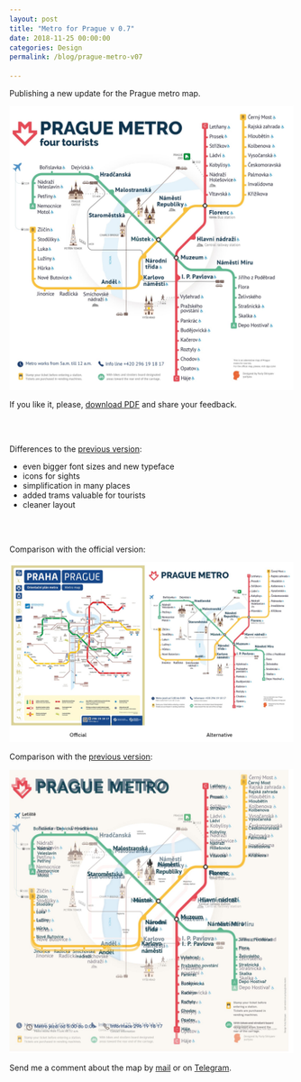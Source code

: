 ```yaml
---
layout: post
title: "Metro for Prague v 0.7"
date: 2018-11-25 00:00:00
categories: Design
permalink: /blog/prague-metro-v07

---
```


Publishing a new update for the Prague metro map.

![map](/blog_img/metro/map-prague-metro-v06.jpg)

If you like it, please, <a href="http://yuriy.eu/blog_img/metro/Prague_Metro_Map_v0.7.pdf">download PDF</a> and share your feedback.

<br><br>

Differences to the <a href="http://yuriy.eu/blog/geography-and-metro-builders-fight-back">previous version</a>:

- even bigger font sizes and new typeface
- icons for sights
- simplification in many places
- added trams valuable for tourists
- cleaner layout

<br><br>

Comparison with the official version:

![map](/blog_img/metro/off-alt-comp.jpg)

Comparison with the <a href="http://yuriy.eu/blog/geography-and-metro-builders-fight-back">previous version</a>:

<span class="p800">![map](/blog_img/metro/map-prague-metro-v06comp.jpg)</span>

Send me a comment about the map by <a href="mailto:yuriysteam@icloud.com" target="_top">mail</a> or on <a href="https://t.me/yuriysteam">Telegram</a>.


